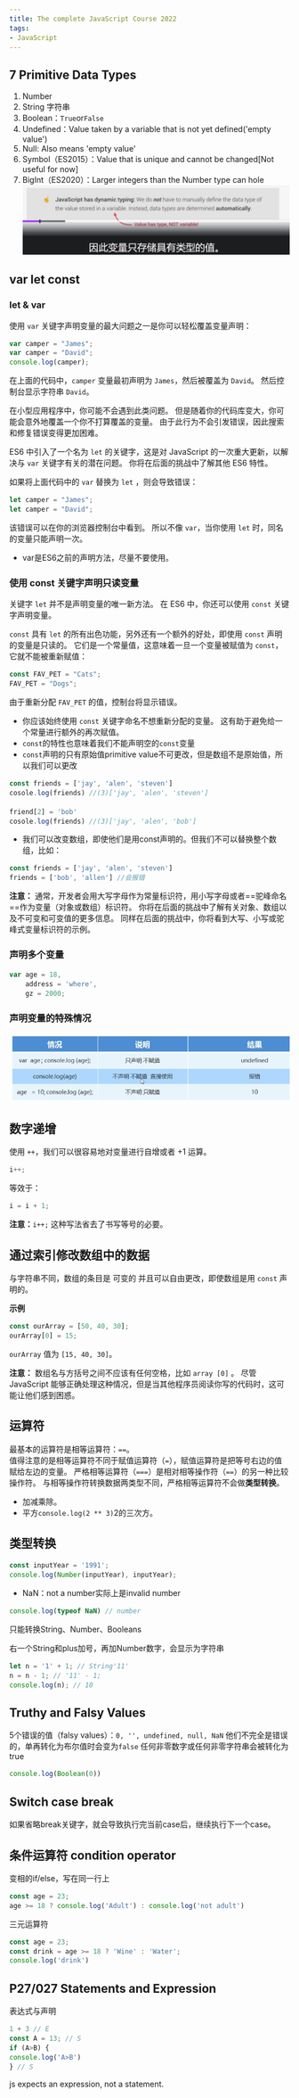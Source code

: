 ```yaml
---
title: The complete JavaScript Course 2022
tags: 
- JavaScript
---
```

## 7 Primitive Data Types
1. Number
2. String 字符串
3. Boolean：`True`or`False`
4. Undefined：Value taken by a variable that is not yet defined('empty value')
5. Null: Also means 'empty value'
6. Symbol（ES2015）：Value that is unique and cannot be changed[Not useful for now]
7. BigInt（ES2020）：Larger integers than the Number type can hole
![](https://raw.githubusercontent.com/Meyerclex/image/main/20220811211622.png)

## var let const

### let & var
使用 `var` 关键字声明变量的最大问题之一是你可以轻松覆盖变量声明：

```js
var camper = "James";
var camper = "David";
console.log(camper);
```

在上面的代码中，`camper` 变量最初声明为 `James`，然后被覆盖为 `David`。 
然后控制台显示字符串 `David`。

在小型应用程序中，你可能不会遇到此类问题。 但是随着你的代码库变大，你可能会意外地覆盖一个你不打算覆盖的变量。 由于此行为不会引发错误，因此搜索和修复错误变得更加困难。

ES6 中引入了一个名为 `let` 的关键字，这是对 JavaScript 的一次重大更新，以解决与 `var` 关键字有关的潜在问题。 你将在后面的挑战中了解其他 ES6 特性。

如果将上面代码中的 `var` 替换为 `let` ，则会导致错误：

```js
let camper = "James";
let camper = "David";
```

该错误可以在你的浏览器控制台中看到。
所以不像 `var`，当你使用 `let` 时，同名的变量只能声明一次。

- var是ES6之前的声明方法，尽量不要使用。
### 使用 const 关键字声明只读变量

关键字 `let` 并不是声明变量的唯一新方法。 在 ES6 中，你还可以使用 `const` 关键字声明变量。

`const` 具有 `let` 的所有出色功能，另外还有一个额外的好处，即使用 `const` 声明的变量是只读的。 它们是一个常量值，这意味着一旦一个变量被赋值为 `const`，它就不能被重新赋值：

```js
const FAV_PET = "Cats";
FAV_PET = "Dogs";
```

由于重新分配 `FAV_PET` 的值，控制台将显示错误。

- 你应该始终使用 `const` 关键字命名不想重新分配的变量。 这有助于避免给一个常量进行额外的再次赋值。
- `const`的特性也意味着我们不能声明空的`const`变量
- `const`声明的只有原始值primitive value不可更改，但是数组不是原始值，所以我们可以更改
```js
const friends = ['jay', 'alen', 'steven']
cosole.log(friends) //(3)['jay', 'alen', 'steven']

friend[2] = 'bob'
cosole.log(friends) //(3)['jay', 'alen', 'bob']
```

- 我们可以改变数组，即使他们是用const声明的。但我们不可以替换整个数组，比如：
```js
const friends = ['jay', 'alen', 'steven']
friends = ['bob', 'allen'] //会报错
```



**注意：** 通常，开发者会用大写字母作为常量标识符，用小写字母或者==驼峰命名==作为变量（对象或数组）标识符。 你将在后面的挑战中了解有关对象、数组以及不可变和可变值的更多信息。 同样在后面的挑战中，你将看到大写、小写或驼峰式变量标识符的示例。

### 声明多个变量

```js
var age = 18,
    address = 'where',
	gz = 2000;
```

### 声明变量的特殊情况
![](https://raw.githubusercontent.com/Meyerclex/image/main/20220817171503.png)


## 数字递增

使用 `++`，我们可以很容易地对变量进行自增或者 +1 运算。

```js
i++;
```

等效于：

```js
i = i + 1;
```

**注意：**`i++;` 这种写法省去了书写等号的必要。

## 通过索引修改数组中的数据

与字符串不同，数组的条目是 可变的 并且可以自由更改，即使数组是用 `const` 声明的。

**示例**

```js
const ourArray = [50, 40, 30];
ourArray[0] = 15;
```

`ourArray` 值为 `[15, 40, 30]`。

**注意：** 数组名与方括号之间不应该有任何空格，比如 `array [0]` 。 尽管 JavaScript 能够正确处理这种情况，但是当其他程序员阅读你写的代码时，这可能让他们感到困惑。

## 运算符
最基本的运算符是相等运算符：`==`。  
值得注意的是相等运算符不同于赋值运算符（`=`），赋值运算符是把等号右边的值赋给左边的变量。
严格相等运算符（`===`）是相对相等操作符（`==`）的另一种比较操作符。 与相等操作符转换数据两类型不同，严格相等运算符不会做**类型转换**。
- 加减乘除。
- 平方`console.log(2 ** 3)`2的三次方。

## 类型转换

```js
const inputYear = '1991';
console.log(Number(inputYear), inputYear);
```

- NaN：not a number实际上是invalid number

```js
console.log(typeof NaN) // number
```

只能转换String、Number、Booleans

右一个String和plus加号，再加Number数字，会显示为字符串
```js
let n = '1' + 1; // String'11'
n = n - 1; // '11' - 1;
console.log(n); // 10
```

## Truthy and Falsy Values
5个错误的值（falsy values）：`0, '', undefined, null, NaN`
他们不完全是错误的，单再转化为布尔值时会变为`false`
任何非零数字或任何非零字符串会被转化为true
```js
console.log(Boolean(0))
```

## Switch case break
如果省略break关键字，就会导致执行完当前case后，继续执行下一个case。

## 条件运算符 condition operator
变相的if/else，写在同一行上
```js
const age = 23;
age >= 18 ? console.log('Adult') : console.log('not adult')
```
三元运算符
```js
const age = 23;
const drink = age >= 18 ? 'Wine' : 'Water';
console.log('drink')
```


## P27/027 Statements and Expression
表达式与声明
```js
1 + 3 // E
const A = 13; // S
if (A>B) {
console.log('A>B')
} // S
```
js expects an expression, not a statement.

